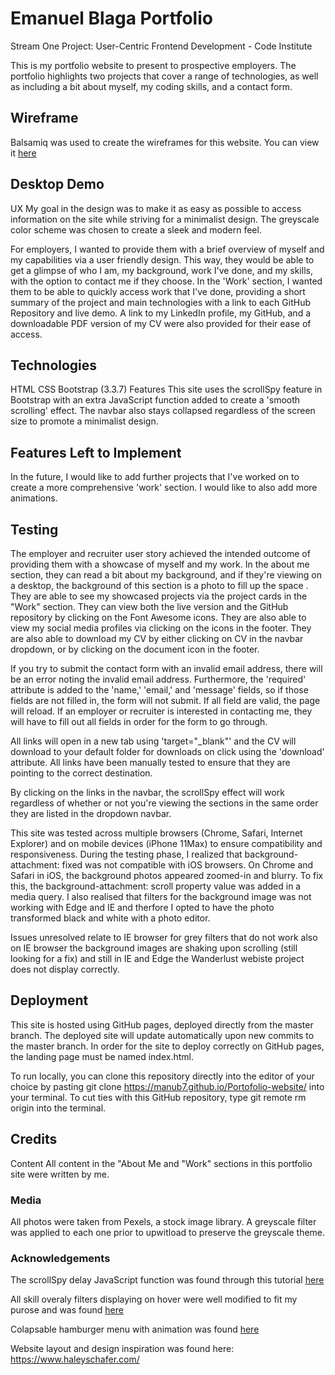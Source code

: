 # Emanuel Blaga  Portfolio

Stream One Project: User-Centric Frontend Development - Code Institute

This is my portfolio website to present to prospective employers. The portfolio highlights two projects that cover a range of technologies, as well as including a bit about myself, my coding skills, and a contact form.

## Wireframe 
Balsamiq was used to create the wireframes for this website. You can view it [here](/assets/images/Portofolio-wireframe.pdf) 


## Desktop Demo

UX
My goal in the design was to make it as easy as possible to access information on the site while striving for a minimalist design. The greyscale color scheme was chosen to create a sleek and modern feel.

For employers, I wanted to provide them with a brief overview of myself and my capabilities via a user friendly design. This way, they would be able to get a glimpse of who I am, my background, work I've done, and my skills, with the option to contact me if they choose. In the 'Work' section, I wanted them to be able to quickly access work that I've done, providing a short summary of the project and main technologies with a link to each GitHub Repository and live demo. A link to my LinkedIn profile, my GitHub, and a downloadable PDF version of my CV were also provided for their ease of access.

## Technologies
HTML
CSS
Bootstrap (3.3.7)
Features
This site uses the scrollSpy feature in Bootstrap with an extra JavaScript function added to create a 'smooth scrolling' effect. The navbar also stays collapsed regardless of the screen size to promote a minimalist design.

## Features Left to Implement
In the future, I would like to add further projects that I've worked on to create a more comprehensive 'work' section. I would like to also add more animations. 

## Testing
The employer and recruiter user story achieved the intended outcome of providing them with a showcase of myself and my work. In the about me section, they can read a bit about my background, and if they're viewing on a desktop, the background of this section is a photo to fill up the space . They are able to see my showcased projects via the project cards in the "Work" section. They can view both the live version and the GitHub repository by clicking on the Font Awesome icons. They are also able to view my social media profiles via clicking on the icons in the footer. They are also able to download my CV by either clicking on CV in the navbar dropdown, or by clicking on the document icon in the footer.

If you try to submit the contact form with an invalid email address, there will be an error noting the invalid email address. Furthermore, the 'required' attribute is added to the 'name,' 'email,' and 'message' fields, so if those fields are not filled in, the form will not submit. If all field are valid, the page will reload. If an employer or recruiter is interested in contacting me, they will have to fill out all fields in order for the form to go through.

All links will open in a new tab using 'target="_blank"' and the CV will download to your default folder for downloads on click using the 'download' attribute. All links have been manually tested to ensure that they are pointing to the correct destination.

By clicking on the links in the navbar, the scrollSpy effect will work regardless of whether or not you're viewing the sections in the same order they are listed in the dropdown navbar.

This site was tested across multiple browsers (Chrome, Safari, Internet Explorer) and on  mobile devices (iPhone 11Max) to ensure compatibility and responsiveness. During the testing phase, I realized that background-attachment: fixed was not compatible with iOS browsers. On Chrome and Safari in iOS, the background photos appeared zoomed-in and blurry. To fix this, the background-attachment: scroll property value was added in a media query. I also realised that filters for the background image was not working with Edge and IE and therfore I opted to have the photo transformed black and white with a photo editor. 

Issues unresolved relate to IE browser for grey filters that do not work also on IE browser the background images are shaking upon scrolling (still looking for a fix) and still in IE and Edge the Wanderlust webiste project does not display correctly. 


## Deployment
This site is hosted using GitHub pages, deployed directly from the master branch. The deployed site will update automatically upon new commits to the master branch. In order for the site to deploy correctly on GitHub pages, the landing page must be named index.html.

To run locally, you can clone this repository directly into the editor of your choice by pasting git clone https://manub7.github.io/Portofolio-website/ into your terminal. To cut ties with this GitHub repository, type git remote rm origin into the terminal.

## Credits
Content
All content in the "About Me and "Work" sections in this portfolio site were written by me.

### Media
All photos were taken from Pexels, a stock image library. A greyscale filter was applied to each one prior to upwitload to preserve the greyscale theme.

### Acknowledgements
The scrollSpy delay JavaScript function was found through this tutorial [here](https://www.abeautifulsite.net/smoothly-scroll-to-an-element-without-a-jquery-plugin-2)

All skill overaly filters displaying on hover were well modified to fit my purose and  was found [here](https://stackoverflow.com/questions/14263594/how-to-show-text-on-image-when-hovering)

Colapsable hamburger menu with animation was found [here](https://mdbootstrap.com/docs/jquery/navigation/hamburger-menu/)

Website layout and design inspiration was found here: https://www.haleyschafer.com/







